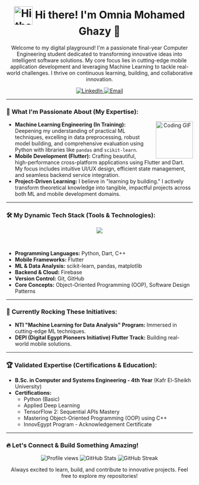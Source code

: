 <h1 align="center">
  <img src="https://media.giphy.com/media/v1.gif" alt="Hi there!" width="50" style="vertical-align: middle;"> Hi there! I'm Omnia Mohamed Ghazy 👋
</h1>

<p align="center">
  Welcome to my digital playground! I'm a passionate final-year Computer Engineering student dedicated to transforming innovative ideas into intelligent software solutions. My core focus lies in cutting-edge mobile application development and leveraging Machine Learning to tackle real-world challenges. I thrive on continuous learning, building, and collaborative innovation.
</p>

<p align="center">
  <a href="https://www.linkedin.com/in/omnia-mohamed-ghazy-380388299" target="_blank">
    <img src="https://img.shields.io/badge/LinkedIn-%230077B5.svg?&style=for-the-badge&logo=linkedin&logoColor=white" alt="LinkedIn">
  </a>
  <a href="mailto:omnia_787a@eng.kfs.edu.eg"target="_blank">
    <img src="https://img.shields.io/badge/Email-D14836?style=for-the-badge&logo=gmail&logoColor=white" alt="Email">
  </a>
</p>

---

### 🚀 **What I'm Passionate About (My Expertise):**

<p align="center">
  <img src="https://media.giphy.com/media/v1.gif" alt="Coding GIF" width="100" style="float: right; margin-left: 20px;">
</p>

* **Machine Learning Engineering (In Training):** Deepening my understanding of practical ML techniques, excelling in data preprocessing, robust model building, and comprehensive evaluation using Python with libraries like `pandas` and `scikit-learn`.
* **Mobile Development (Flutter):** Crafting beautiful, high-performance cross-platform applications using Flutter and Dart. My focus includes intuitive UI/UX design, efficient state management, and seamless backend service integration.
* **Project-Driven Learning:** I believe in "learning by building." I actively transform theoretical knowledge into tangible, impactful projects across both ML and mobile development domains.

---

### 🛠️ **My Dynamic Tech Stack (Tools & Technologies):**

<p align="center">
  <img src="https://skillicons.dev/icons?i=python,flutter,dart,firebase,sklearn,pandas,git,github,cpp" />
</p>
<br>

* **Programming Languages:** Python, Dart, C++
* **Mobile Frameworks:** Flutter
* **ML & Data Analysis:** scikit-learn, pandas, matplotlib
* **Backend & Cloud:** Firebase
* **Version Control:** Git, GitHub
* **Core Concepts:** Object-Oriented Programming (OOP), Software Design Patterns

---

### 🌟 **Currently Rocking These Initiatives:**

* **NTI "Machine Learning for Data Analysis" Program:** Immersed in cutting-edge ML techniques.
* **DEPI (Digital Egypt Pioneers Initiative) Flutter Track:** Building real-world mobile solutions.

---

### 🏆 **Validated Expertise (Certifications & Education):**

* **B.Sc. in Computer and Systems Engineering - 4th Year** (Kafr El-Sheikh University)
* **Certifications:**
    * Python (Basic)
    * Applied Deep Learning
    * TensorFlow 2: Sequential APIs Mastery
    * Mastering Object-Oriented Programming (OOP) using C++
    * InnovEgypt Program - Acknowledgement Certificate

---

### 🔥 **Let's Connect & Build Something Amazing!**

<p align="center">
  <img src="https://komarev.com/ghpvc/?username=omniaghazy&label=Profile%20Views&color=0e75b6&style=flat" alt="Profile views">
  <img src="https://github-readme-stats.vercel.app/api?username=omniaghazy&show_icons=true&locale=en&theme=dark" alt="GitHub Stats">
  <img src="https://github-readme-streak-stats.herokuapp.com/?user=omniaghazy&theme=dark" alt="GitHub Streak">
</p>

<p align="center">
  Always excited to learn, build, and contribute to innovative projects. Feel free to explore my repositories!
</p>


